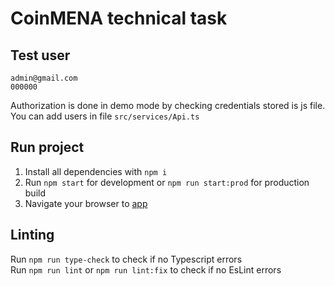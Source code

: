 # CoinMENA technical task

## Test user
```
admin@gmail.com 
000000
```

Authorization is done in demo mode by checking credentials stored is js file. You can add users in file `src/services/Api.ts` 

## Run project
1. Install all dependencies with `npm i`
2. Run `npm start` for development or `npm run start:prod` for production build
3. Navigate your browser to [app](http://localhost:8080/)

## Linting
Run `npm run type-check` to check if no Typescript errors  
Run `npm run lint` or `npm run lint:fix` to check if no EsLint errors
